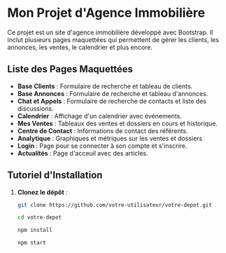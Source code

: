# Mon Projet d'Agence Immobilière

Ce projet est un site d'agence immobilière développé avec Bootstrap. Il inclut plusieurs pages maquettées qui permettent de gérer les clients, les annonces, les ventes, le calendrier et plus encore.

## Liste des Pages Maquettées

- **Base Clients** : Formulaire de recherche et tableau de clients.
- **Base Annonces** : Formulaire de recherche et tableau d'annonces.
- **Chat et Appels** : Formulaire de recherche de contacts et liste des discussions.
- **Calendrier** : Affichage d'un calendrier avec événements.
- **Mes Ventes** : Tableaux des ventes et dossiers en cours et historique.
- **Centre de Contact** : Informations de contact des référents.
- **Analytique** : Graphiques et métriques sur les ventes et dossiers
- **Login** : Page pour se connecter à son compte et s'inscrire.
- **Actualités** : Page d'acceuil avec des articles.

## Tutoriel d'Installation

1. **Clonez le dépôt** :
   ```bash
   git clone https://github.com/votre-utilisateur/votre-depot.git

   cd votre-depot

   npm install

   npm start
   ```

